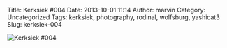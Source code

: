 Title: Kerksiek #004
Date: 2013-10-01 11:14
Author: marvin
Category: Uncategorized
Tags: kerksiek, photography, rodinal, wolfsburg, yashicat3
Slug: kerksiek-004

![Kerksiek \#004]({static}/images/10034764435_a67ecb8c9b_b.jpg)

